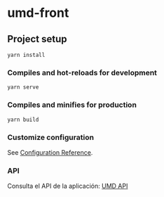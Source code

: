 # umd-front

## Project setup
```
yarn install
```

### Compiles and hot-reloads for development
```
yarn serve
```

### Compiles and minifies for production
```
yarn build
```

### Customize configuration
See [Configuration Reference](https://cli.vuejs.org/config/).

### API
Consulta el API de la aplicación: [UMD API](https://github.com/Citersito/UMD-API)


